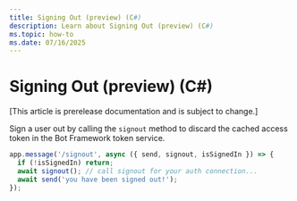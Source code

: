 ```yaml
---
title: Signing Out (preview) (C#)
description: Learn about Signing Out (preview) (C#)
ms.topic: how-to
ms.date: 07/16/2025
---
```


# Signing Out (preview) (C#)

[This article is prerelease documentation and is subject to change.]

Sign a user out by calling the `signout` method to discard the cached access token in the Bot Framework token service.

```ts
app.message('/signout', async ({ send, signout, isSignedIn }) => {
  if (!isSignedIn) return;
  await signout(); // call signout for your auth connection...
  await send('you have been signed out!');
});
```